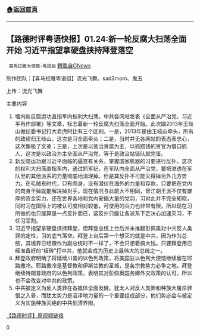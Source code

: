 ###  [:house:返回首頁](https://github.com/ourhimalayas/txt)
---

## 【路德时评粤语快报】01.24:新一轮反腐大扫荡全面开始 习近平指望拿硬盘挟持拜登落空
` 喜馬拉雅大使館-粵語組` [轉載自GNews](https://gnews.org/zh-hans/805705/)

制作团队：【喜马拉雅粤语组】流光飞舞、sad3mom、鬼五

上传：流光飞舞



主要内容

1. 墙内新反腐运功直指军内权利大扫荡。中共各网站发表《全面从严治党，习近平再作部署》等文章，标志着新一轮反腐大扫荡全面开始。此次跟2013年王岐山做纪委书记打大老虎时比有三个区别。一是，2013年是由王岐山牵头，所有的政绩归王岐山，这次是习全面牵头；二是，当时并无各网站的表态表忠心，这次像极了文革；三是，上次是以惩治贪腐为主，以抓捞钱的贪官为借口抓人，这次是以政治为主全面从严治党，等于是政治站错队就完蛋。
2. 新反腐运功跟习近平面临的逼宫有关系，掌握国家机器的习要进行反扑。这次的权利大扫荡直指军内，通过抓军纪，在军队内全面从严治党，要把渗透在军队里的其他派系的力量彻底地清理掉。但是其反扑不可能灭得掉另外几方势力。在毛贼东时代，只有肉身，没有潜伏在海外的力量和存款，只要把在党内的肉身干掉就能解决掉对手。现在情况与此前大不相同，曾江胡王派不仅有雄厚的资金实力，还在世界各地和党内安插大量的党羽，习对此并不完全知晓，同时习在国际上的被认可度相对较低，可使用的兵力也非常有限。所以现在习所做的也只能算是一点反扑而已，这反扑只能让各派系下定决心加速灭习，不任习宰割。
3. 习近平指望拿硬盘挟持拜登，但拜登总统上台后并未推翻彭佩奥对中共反人类罪的定性，习的底气落空。拜登上台后第一个想灭的就是中共，因为作为总统，其境界已经跟作为副总统时不一样了，不会只想着搞大钱。只要拜登用已经准备好的“板砖”打中共，他就会成为历史上最伟大的总统之一。
4. 拜登政府明确了将延续川普的以色列政策，将美国驻以色列大使馆继续留在耶路撒冷。耶路撒冷是基督教和伊斯兰教的圣城，是各宗教势力必争之地。拜登继续特朗普政府的以色列政策，表明其对彭佩奥国务卿外交政策的认可，所以也不会改变对中共的政策。
5. 中共被定义为反人类罪在各媒体全面发酵。犹太人对反人类罪和种族大屠杀罪恨之入骨，而犹太势力是沼泽地力量的一个重要组成部分，他们势必会与被定义为实施种族灭绝的中共划清界限。


[【路德时评】原视频链接](https://youtu.be/Qj3mz-Ap30Y)

0
